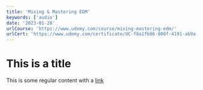 ```yaml
---
title: 'Mixing & Mastering EDM'
keywords: ['audio']
date: '2023-01-28'
urlCourse: 'https://www.udemy.com/course/mixing-mastering-edm/'
urlCert: 'https://www.udemy.com/certificate/UC-f8a1fb86-800f-4191-ab9a-2a185259bd45/'
---
```


# This is a title

This is some regular content with a [link](https://google.com)